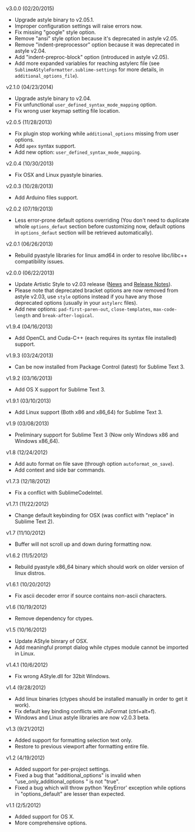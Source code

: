 v3.0.0 (02/20/2015)

* Upgrade astyle binary to v2.05.1.
* Improper configuration settings will raise errors now.
* Fix missing "google" style option.
* Remove "ansi" style option because it's deprecated in astyle v2.05.
* Remove "indent-preprocessor" option because it was deprecated in astyle v2.04.
* Add "indent-preproc-block" option (introduced in astyle v2.05).
* Add more expanded variables for reaching astylerc file (see `SublimeAStyleFormatter.sublime-settings` for more details, in `additional_options_file`).

v2.1.0 (04/23/2014)

* Upgrade astyle binary to v2.04.
* Fix unfunctional `user_defined_syntax_mode_mapping` option.
* Fix wrong user keymap setting file location.

v2.0.5 (11/28/2013)

* Fix plugin stop working while `additional_options` missing from user options.
* Add `apex` syntax support.
* Add new option: `user_defined_syntax_mode_mapping`.

v2.0.4 (10/30/2013)

* Fix OSX and Linux pyastyle binaries.

v2.0.3 (10/28/2013)

* Add Arduino files support.

v2.0.2 (07/19/2013)

* Less error-prone default options overriding (You don't need to duplicate whole
  `options_defaut` section before customizing now, default options in `options_defaut`
  section will be retrieved automatically).

v2.0.1 (06/26/2013)

* Rebuild pyastyle libraries for linux amd64 in order to resolve libc/libc++ compatibility issues.

v2.0.0 (06/22/2013)

* Update Artistic Style to v2.03 release ([News](http://astyle.sourceforge.net/news.html)
  and [Release Notes](http://astyle.sourceforge.net/notes.html)).
* Please note that deprecated bracket options are now removed from astyle v2.03, use
  `style` options instead if you have any those deprecated options (usually in your `astylerc` files).
* Add new options: `pad-first-paren-out`, `close-templates`, `max-code-length` and `break-after-logical`.

v1.9.4 (04/16/2013)

* Add OpenCL and Cuda-C++ (each requires its syntax file installed) support.

v1.9.3 (03/24/2013)

* Can be now installed from Package Control (latest) for Sublime Text 3.

v1.9.2 (03/16/2013)

* Add OS X support for Sublime Text 3.

v1.9.1 (03/10/2013)

* Add Linux support (Both x86 and x86_64) for Sublime Text 3.

v1.9 (03/08/2013)

* Preliminary support for Sublime Text 3 (Now only Windows x86 and Windows x86_64).

v1.8 (12/24/2012)

* Add auto format on file save (through option `autoformat_on_save`).
* Add context and side bar commands.

v1.7.3 (12/18/2012)

* Fix a conflict with SublimeCodeIntel.

v1.7.1 (11/22/2012)

* Change default keybinding for OSX (was conflict with "replace" in Sublime Text 2).

v1.7 (11/10/2012)

* Buffer will not scroll up and down during formatting now.

v1.6.2 (11/5/2012)

* Rebuild pyastyle x86_64 binary which should work on older version of linux distros.

v1.6.1 (10/20/2012)

* Fix ascii decoder error if source contains non-ascii characters.

v1.6 (10/19/2012)

* Remove dependency for ctypes.

v1.5 (10/16/2012)

* Update AStyle binrary of OSX.
* Add meaningful prompt dialog while ctypes module cannot be imported in Linux.

v1.4.1 (10/6/2012)

* Fix wrong AStyle.dll for 32bit Windows.

v1.4 (9/28/2012)

* Add linux binaries (ctypes should be installed manually in order to get it work).
* Fix default key binding conflicts with JsFormat (ctrl+alt+f).
* Windows and Linux astyle libraries are now v2.0.3 beta.

v1.3 (9/21/2012)

* Added support for formatting selection text only.
* Restore to previous viewport after formatting entire file.

v1.2 (4/19/2012)

* Added support for per-project settings.
* Fixed a bug that "additional_options" is invalid when "use_only_additional_options " is not "true".
* Fixed a bug which will throw python 'KeyError' exception while options in "options_default" are lesser than expected.

v1.1 (2/5/2012)

* Added support for OS X.
* More comprehensive options.

